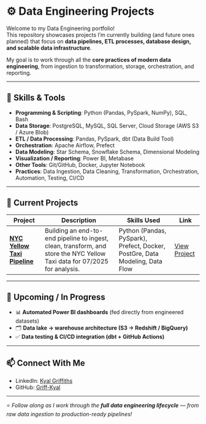 # ⚙️ Data Engineering Projects

Welcome to my Data Engineering portfolio!  
This repository showcases projects I’m currently building (and future ones planned) that focus on **data pipelines, ETL processes, database design, and scalable data infrastructure**.  

My goal is to work through all the **core practices of modern data engineering**, from ingestion to transformation, storage, orchestration, and reporting.  

---

## 🔧 Skills & Tools

- **Programming & Scripting**: Python (Pandas, PySpark, NumPy), SQL, Bash
- **Data Storage**: PostgreSQL, MySQL, SQL Server, Cloud Storage (AWS S3 / Azure Blob)
- **ETL / Data Processing**: Pandas, PySpark, dbt (Data Build Tool)
- **Orchestration**: Apache Airflow, Prefect
- **Data Modeling**: Star Schema, Snowflake Schema, Dimensional Modeling
- **Visualization / Reporting**: Power BI, Metabase
- **Other Tools**: Git/GitHub, Docker, Jupyter Notebook
- **Practices**: Data Ingestion, Data Cleaning, Transformation, Orchestration, Automation, Testing, CI/CD

---

## 🚀 Current Projects

| Project | Description | Skills Used | Link |
|---------|-------------|-------------|------|
| **[NYC Yellow Taxi Pipeline](#)** | Building an end-to-end pipeline to ingest, clean, transform, and store the NYC Yellow Taxi data for 07/2025 for analysis. | Python (Pandas, PySpark), Prefect, Docker, PostGre, Data Modeling, Data Flow | [View Project](https://github.com/Griff-Kyal/Data-Engineering/tree/main/nyc-tlc-pipeline) |

---

## 📌 Upcoming / In Progress
 
- 📊 **Automated Power BI dashboards** (fed directly from engineered datasets)   
- 🗂️ **Data lake → warehouse architecture (S3 → Redshift / BigQuery)**   
- ✅ **Data testing & CI/CD integration (dbt + GitHub Actions)**  

---

## 📫 Connect With Me

- LinkedIn: [Kyal Griffiths](https://www.linkedin.com/in/kyal-griffiths/)   
- GitHub: [Griff-Kyal](https://github.com/Griff-Kyal)  

---

⭐ *Follow along as I work through the **full data engineering lifecycle** — from raw data ingestion to production-ready pipelines!*  
